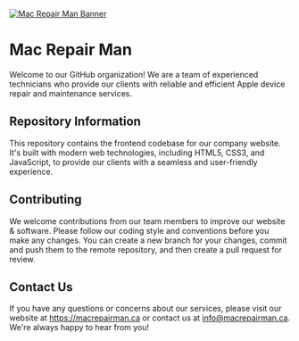 [![Mac Repair Man Banner](https://github.com/Mac-Repair-Man/.github/blob/main/assets/Mac%20Repair%20Man%20Banner.png)](http://macrepairman.ca/)
# Mac Repair Man

Welcome to our GitHub organization! We are a team of experienced technicians who provide our clients with reliable and efficient Apple device repair and maintenance services.

## Repository Information
This repository contains the frontend codebase for our company website. It's built with modern web technologies, including HTML5, CSS3, and JavaScript, to provide our clients with a seamless and user-friendly experience.

## Contributing
We welcome contributions from our team members to improve our website & software. Please follow our coding style and conventions before you make any changes. You can create a new branch for your changes, commit and push them to the remote repository, and then create a pull request for review.

## Contact Us
If you have any questions or concerns about our services, please visit our website at https://macrepairman.ca or contact us at info@macrepairman.ca. We're always happy to hear from you!
